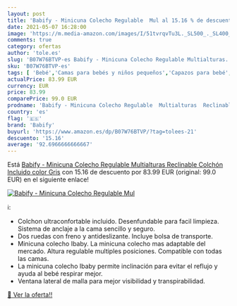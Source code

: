 ```yaml
---
layout: post
title: 'Babify - Minicuna Colecho Regulable  Mul al 15.16 % de descuento'
date: 2021-05-07 16:28:00
image: 'https://m.media-amazon.com/images/I/51tvrqvTu3L._SL500_._SL400_.jpg'
comments: true
category: ofertas
author: 'tole.es'
slug: 'B07W76BTVP-es Babify - Minicuna Colecho Regulable Multialturas...'
sku: 'B07W76BTVP-es'
tags: [ 'Bebé','Camas para bebés y niños pequeños','Capazos para bebé','Cunas de cabecera','Cunas mecedoras','Dormitorio','Muebles para bebé','babify', ]
actualPrice: 83.99 EUR
currency: EUR
price: 83.99
comparePrice: 99.0 EUR
prodname: 'Babify - Minicuna Colecho Regulable  Multialturas  Reclinable  Colchón Incluido  color Gris'
country: 'es'
flag: '🇪🇸'
brand: 'Babify'
buyurl: 'https://www.amazon.es/dp/B07W76BTVP/?tag=tolees-21'
descuento: '15.16'
average: '92.6966666666667'
---
```


Está [Babify - Minicuna Colecho Regulable  Multialturas  Reclinable  Colchón Incluido  color Gris](https://www.amazon.es/dp/B07W76BTVP/?tag=tolees-21) con 15.16 de descuento por 83.99 EUR (original: 99.0 EUR) en el siguiente enlace!

[![Babify - Minicuna Colecho Regulable  Mul](https://m.media-amazon.com/images/I/51tvrqvTu3L._SL500_._SL400_.jpg)](https://www.amazon.es/dp/B07W76BTVP/?tag=tolees-21)

ℹ️:

- Colchon ultraconfortable incluido. Desenfundable para facil limpieza. Sistema de anclaje a la cama sencillo y seguro.
- Dos ruedas con freno y antideslizante. Incluye bolsa de transporte.
- Minicuna colecho Ibaby. La minicuna colecho mas adaptable del mercado. Altura regulable multiples posiciones. Compatible con todas las camas.
- La minicuna colecho Ibaby permite inclinación para evitar el reflujo y ayuda al bebé respirar mejor.
- Ventana lateral de malla para mejor visibilidad y transpirabilidad.

[🛒 Ver la oferta!!](https://www.amazon.es/dp/B07W76BTVP/?tag=tolees-21)
